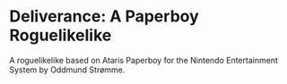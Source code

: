 Deliverance: A Paperboy Roguelikelike
=====================================

A roguelikelike based on Ataris Paperboy for the Nintendo Entertainment System by Oddmund Strømme.
